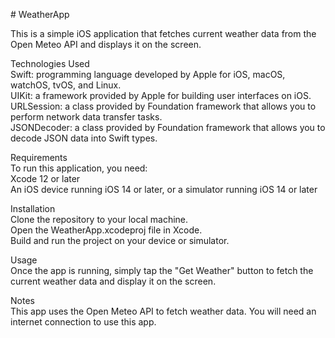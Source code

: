 <p># WeatherApp</p>

<p>This is a simple iOS application that fetches current weather data from the Open Meteo API and displays it on the screen.</p>

<p>Technologies Used<br>
Swift: programming language developed by Apple for iOS, macOS, watchOS, tvOS, and Linux.<br>
UIKit: a framework provided by Apple for building user interfaces on iOS.<br>
URLSession: a class provided by Foundation framework that allows you to perform network data transfer tasks.<br>
JSONDecoder: a class provided by Foundation framework that allows you to decode JSON data into Swift types.</p>

<p>Requirements<br>
To run this application, you need:<br>
Xcode 12 or later<br>
An iOS device running iOS 14 or later, or a simulator running iOS 14 or later</p>

<p>Installation<br>
Clone the repository to your local machine.<br>
Open the WeatherApp.xcodeproj file in Xcode.<br>
Build and run the project on your device or simulator.</p>

<p>Usage<br>
Once the app is running, simply tap the "Get Weather" button to fetch the current weather data and display it on the screen.</p>

<p>Notes<br>
This app uses the Open Meteo API to fetch weather data. You will need an internet connection to use this app.</p>
